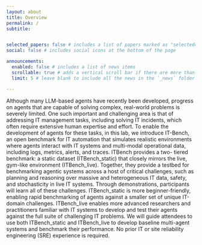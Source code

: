 ```yaml
---
layout: about
title: Overview
permalink: /
subtitle: 


selected_papers: false # includes a list of papers marked as "selected={true}"
social: false # includes social icons at the bottom of the page

announcements:
  enabled: false # includes a list of news items
  scrollable: true # adds a vertical scroll bar if there are more than 3 news items
  limit: 5 # leave blank to include all the news in the `_news` folder

---
```


Although many LLM-based agents have recently been developed, progress on agents that are capable of solving complex, real-world problems is severely limited. One such important and challenging area is that of addressing IT management tasks, including solving IT incidents, which often require extensive human expertise and effort. To enable the development of agents for these tasks, in this lab, we introduce IT-Bench, an open benchmark for IT automation that simulates realistic environments where agents interact with IT systems and multi-modal operational data, including logs, metrics, alerts, and traces. ITBench provides a two- tiered benchmark: a static dataset (ITBench_static) that closely mirrors the live, gym-like environment (ITBench_live). Together, they provide a testbed for benchmarking agentic systems across a host of critical challenges, such as planning and reasoning over massive and heterogeneous IT data, safety, and stochasticity in live IT systems. Through demonstrations, participants will learn all of these challenges. ITBench_static is more beginner-friendly, enabling rapid benchmarking of agents against a smaller set of unique IT-domain challenges. ITBench_live enables more advanced researchers and practitioners familiar with IT systems to develop and test their agents against the full suite of challenging IT problems. We will guide attendees to use both ITBench_static and ITBench_live to develop baseline multi-agent systems and benchmark their performance. No prior IT or site reliability engineering (SRE) experience is required.
